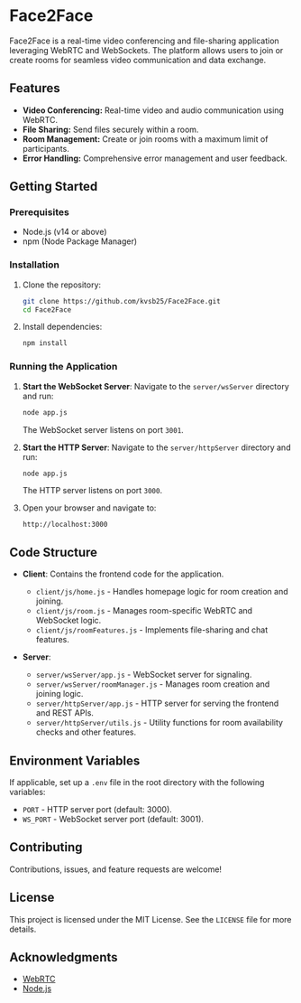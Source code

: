 # Face2Face

Face2Face is a real-time video conferencing and file-sharing application leveraging WebRTC and WebSockets. The platform allows users to join or create rooms for seamless video communication and data exchange.

## Features
- **Video Conferencing:** Real-time video and audio communication using WebRTC.
- **File Sharing:** Send files securely within a room.
- **Room Management:** Create or join rooms with a maximum limit of participants.
- **Error Handling:** Comprehensive error management and user feedback.

## Getting Started

### Prerequisites
- Node.js (v14 or above)
- npm (Node Package Manager)

### Installation
1. Clone the repository:
   ```bash
   git clone https://github.com/kvsb25/Face2Face.git
   cd Face2Face
   ```

2. Install dependencies:
   ```bash
   npm install
   ```

### Running the Application

1. **Start the WebSocket Server**:
   Navigate to the `server/wsServer` directory and run:
   ```bash
   node app.js
   ```
   The WebSocket server listens on port `3001`.

2. **Start the HTTP Server**:
   Navigate to the `server/httpServer` directory and run:
   ```bash
   node app.js
   ```
   The HTTP server listens on port `3000`.

3. Open your browser and navigate to:
   ```
   http://localhost:3000
   ```

## Code Structure
- **Client**: Contains the frontend code for the application.
  - `client/js/home.js` - Handles homepage logic for room creation and joining.
  - `client/js/room.js` - Manages room-specific WebRTC and WebSocket logic.
  - `client/js/roomFeatures.js` - Implements file-sharing and chat features.

- **Server**:
  - `server/wsServer/app.js` - WebSocket server for signaling.
  - `server/wsServer/roomManager.js` - Manages room creation and joining logic.
  - `server/httpServer/app.js` - HTTP server for serving the frontend and REST APIs.
  - `server/httpServer/utils.js` - Utility functions for room availability checks and other features.

## Environment Variables
If applicable, set up a `.env` file in the root directory with the following variables:
- `PORT` - HTTP server port (default: 3000).
- `WS_PORT` - WebSocket server port (default: 3001).

## Contributing
Contributions, issues, and feature requests are welcome!

## License
This project is licensed under the MIT License. See the `LICENSE` file for more details.

## Acknowledgments
- [WebRTC](https://webrtc.org/)
- [Node.js](https://nodejs.org/)